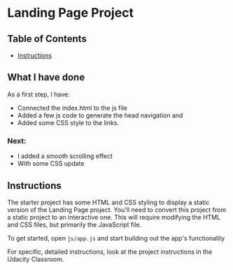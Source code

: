 # Landing Page Project

## Table of Contents

* [Instructions](#instructions)

## What I have done
As a first step, I have:
* Connected the index.html to the js file
* Added a few js code to generate the head navigation and 
* Added some CSS style to the links.
### Next:
* I added a smooth scrolling effect
* With some CSS update

## Instructions
The starter project has some HTML and CSS styling to display a static version of the Landing Page project. You'll need to convert this project from a static project to an interactive one. This will require modifying the HTML and CSS files, but primarily the JavaScript file.

To get started, open `js/app.js` and start building out the app's functionality

For specific, detailed instructions, look at the project instructions in the Udacity Classroom.
